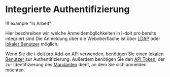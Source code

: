 # Integrierte Authentifizierung

!!! example "In Arbeit"

Hier beschreiben wir, welche Anmeldemöglichkeiten in i-doit pro bereits integriert sind
Die Anmeldung über die Weboberfläche ist über [LDAP](../ldap-verzeichnis/index.md) oder [lokaler Benutzer](../../anwendungsfaelle/lokalen-benutzer-anlegen.md) möglich.

Wenn Sie die [i-doit pro Add-on API](../../i-doit-pro-add-ons/api/index.md#authentifizierung-und-autorisierung) verwenden, benötigen Sie einen [lokalen Benutzer](../../anwendungsfaelle/lokalen-benutzer-anlegen.md) zur Authentifizierung.
Außerdem benötigen Sie den [API Token](../../i-doit-pro-add-ons/api/index.md#authentifizierung-und-autorisierung), der zur Identifizierung des [Mandanten](../../administration/mandantenfaehigkeit.md) dient, an dem Sie sich anmelden möchten.
